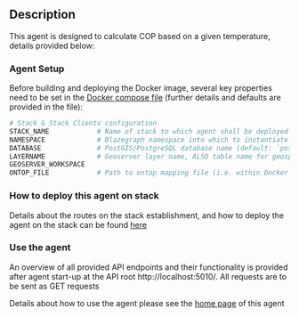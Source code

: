 ## Description
This agent is designed to calculate COP based on a given temperature, details provided below:
### Agent Setup
Before building and deploying the Docker image, several key properties need to be set in the [Docker compose file] (further details and defaults are provided in the file):
```bash
# Stack & Stack Clients configuration
STACK_NAME            # Name of stack to which agent shall be deployed
NAMESPACE             # Blazegraph namespace into which to instantiate data
DATABASE              # PostGIS/PostgreSQL database name (default: `postgres`)
LAYERNAME             # Geoserver layer name, ALSO table name for geospatial features in PostGIS
GEOSERVER_WORKSPACE   
ONTOP_FILE            # Path to ontop mapping file (i.e. within Docker container)
```


### How to deploy this agent on stack
Details about the routes on the stack establishment, and how to deploy the agent on the stack can be found [here](https://htmlpreview.github.io/?https://github.com/cambridge-cares/TheWorldAvatar/blob/dev-heat-pump-migration-to-stack-2/Agents/LSOAInputAgent/deploy_agent_on_stack.html)
### Use the agent
An overview of all provided API endpoints and their functionality is provided after agent start-up at the API root http://localhost:5010/. All requests are to be sent as GET requests

Details about how to use the agent please see the [home page](https://htmlpreview.github.io/?https://github.com/cambridge-cares/TheWorldAvatar/blob/dev-heat-pump-migration-to-stack-2/Agents/LSOACalculationAgent_cop/agent/flaskapp/templates/index.html) of this agent


<!-- files -->
[Dockerfile]: Dockerfile
[docker compose file]: docker-compose.yml
[docker-compose.test.yml]: tests\docker-compose.test.yml
[example retrieve all request]: resources\HTTPRequest_retrieve_all.http
[resources]: resources
[stack.sh]: stack.sh
[tests]: tests